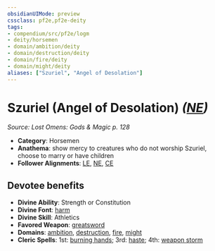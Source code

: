 ```yaml
---
obsidianUIMode: preview
cssclass: pf2e,pf2e-deity
tags:
- compendium/src/pf2e/logm
- deity/horsemen
- domain/ambition/deity
- domain/destruction/deity
- domain/fire/deity
- domain/might/deity
aliases: ["Szuriel", "Angel of Desolation"]
---
```

# Szuriel (Angel of Desolation) *([NE](rules/traits/ne-b1.md "Neutral Evil Alignment Trait"))*  
*Source: Lost Omens: Gods & Magic p. 128*  

- **Category**: Horsemen
- **Anathema**: show mercy to creatures who do not worship Szuriel, choose to marry or have children
- **Follower Alignments**: [LE](rules/traits/le-b1.md "Lawful Evil Alignment Trait"), [NE](rules/traits/ne-b1.md "Neutral Evil Alignment Trait"), [CE](rules/traits/ce-b1.md "Chaotic Evil Alignment Trait")

## Devotee benefits

- **Divine Ability**: Strength or Constitution
- **Divine Font**: [harm](harm.md)
- **Divine Skill**: Athletics
- **Favored Weapon**: [greatsword](greatsword.md)
- **Domains**: [ambition](Reference/Compendium/Setting/domains.md#Ambition), [destruction](Reference/Compendium/Setting/domains.md#Destruction), [fire](Reference/Compendium/Setting/domains.md#Fire), [might](Reference/Compendium/Setting/domains.md#Might)
- **Cleric Spells**: 1st: [burning hands](burning-hands.md); 3rd: [haste](haste.md); 4th: [weapon storm](weapon-storm.md)